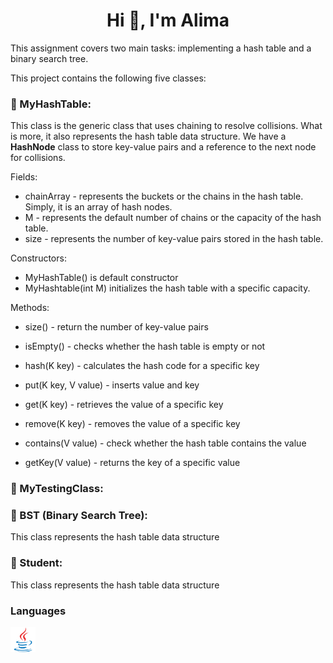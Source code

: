 
<h1 align="center">Hi 👋, I'm Alima</h1>


This assignment covers two main tasks: implementing a hash table and a binary search tree.



This project contains the following five classes:
<h3 align ="left"> 🚀 MyHashTable: </h3> 

This class is the generic class that uses chaining to resolve collisions. What is more, it also represents the hash table data structure. We have a **HashNode** class to store key-value pairs and a reference to the next node for collisions.


Fields: 
- chainArray - represents the buckets or the chains in the hash table. Simply, it is an array of hash nodes.
- M - represents the default number of chains or the capacity of the hash table.
- size - represents the number of key-value pairs stored in the hash table.

Constructors:
- MyHashTable() is default constructor
- MyHashtable(int M) initializes the hash table with a specific capacity.

Methods:

- size() - return the number of key-value pairs
- isEmpty() - checks whether the hash table is empty or not

  
- hash(K key) - calculates the hash code for a specific key
- put(K key, V value) - inserts value and key
- get(K key) - retrieves the value of a specific key
- remove(K key) - removes the value of a specific key
- contains(V value) - check whether the hash table contains the value
- getKey(V value) - returns the key of a specific value


<h3 align= "left"> 🚀 MyTestingClass: </h3> 





<h3 align ="left"> 🚀 BST (Binary Search Tree): </h3> This class represents the hash table data structure 
<h3 align ="left"> 🚀 Student: </h3>  This class represents the hash table data structure
<p align="left">
</p>

<h3 align="left">Languages</h3>
<p align="left"> <a href="https://www.java.com" target="_blank" rel="noreferrer"> <img src="https://raw.githubusercontent.com/devicons/devicon/master/icons/java/java-original.svg" alt="java" width="40" height="40"/> </a> </p>
